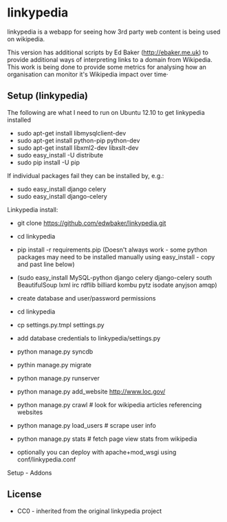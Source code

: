 linkypedia
==========

linkypedia is a webapp for seeing how 3rd party web content is being used on 
wikipedia.

This version has additional scripts by Ed Baker (http://ebaker.me.uk)
to provide additional ways of interpreting links to a domain from Wikipedia.
This work is being done to provide some metrics for analysing how an
organisation can monitor it's Wikipedia impact over time·

Setup (linkypedia)
------------------
The following are what I need to run on Ubuntu 12.10 to get linkypedia 
installed
* sudo apt-get install libmysqlclient-dev
* sudo apt-get install python-pip python-dev
* sudo apt-get install libxml2-dev libxslt-dev
* sudo easy_install -U distribute
* sudo pip install -U pip

If individual packages fail they can be installed by, e.g.:
* sudo easy_install django celery
* sudo easy_install django-celery

Linkypedia install:
* git clone https://github.com/edwbaker/linkypedia.git
* cd linkypedia
* pip install -r requirements.pip (Doesn't always work - some python packages may need to be  installed manually using easy_install - copy and past line below)
* (sudo easy_install MySQL-python django celery django-celery south BeautifulSoup lxml irc rdflib billiard kombu pytz isodate anyjson amqp)
* create database and user/password permissions
* cd linkypedia
* cp settings.py.tmpl settings.py
* add database credentials to linkypedia/settings.py
* python manage.py syncdb

* pythin manage.py migrate

* python manage.py runserver
* python manage.py add_website http://www.loc.gov/
* python manage.py crawl # look for wikipedia articles referencing websites
* python manage.py load_users # scrape user info
* python manage.py stats # fetch page view stats from wikipedia
* optionally you can deploy with apache+mod_wsgi using conf/linkypedia.conf

Setup - Addons

License
-------
* CC0 - inherited from the original linkypedia project

